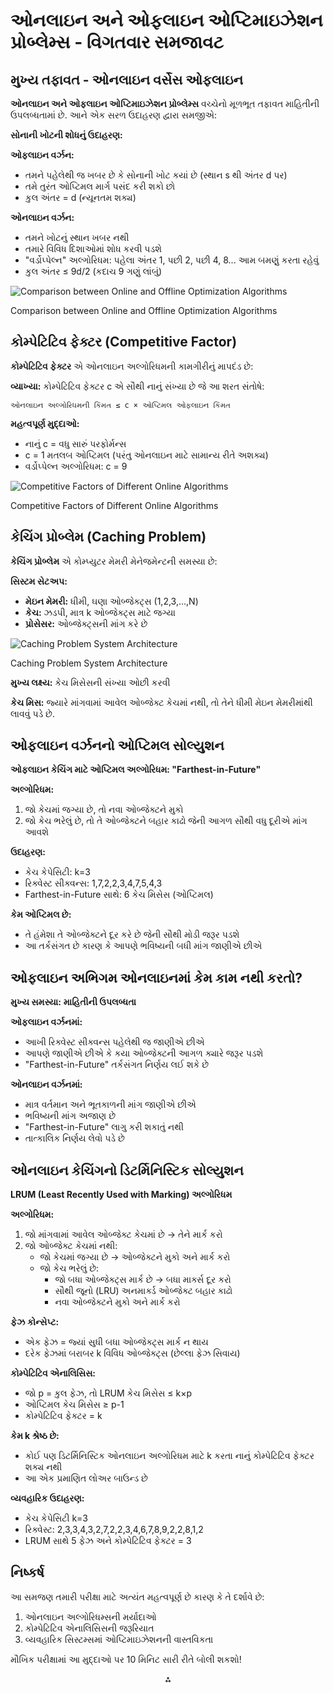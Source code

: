 
# ઓનલાઇન અને ઓફલાઇન ઓપ્ટિમાઇઝેશન પ્રોબ્લેમ્સ - વિગતવાર સમજાવટ

## મુખ્ય તફાવત - ઓનલાઇન વર્સેસ ઓફલાઇન

**ઓનલાઇન અને ઓફલાઇન ઓપ્ટિમાઇઝેશન પ્રોબ્લેમ્સ** વચ્ચેનો મૂળભૂત તફાવત માહિતીની ઉપલબ્ધતામાં છે. આને એક સરળ ઉદાહરણ દ્વારા સમજીએ:

**સોનાની ખોટની શોધનું ઉદાહરણ:**

**ઓફલાઇન વર્ઝન:**

- તમને પહેલેથી જ ખબર છે કે સોનાની ખોટ કયાં છે (સ્થાન s થી અંતર d પર)
- તમે તુરંત ઓપ્ટિમલ માર્ગ પસંદ કરી શકો છો
- કુલ અંતર = d (ન્યૂનતમ શક્ય)

**ઓનલાઇન વર્ઝન:**

- તમને ખોટનું સ્થાન ખબર નથી
- તમારે વિવિધ દિશાઓમાં શોધ કરવી પડશે
- "વર્ડોપ્પેલ્ન" અલ્ગોરિધમ: પહેલા અંતર 1, પછી 2, પછી 4, 8... આમ બમણું કરતા રહેવું
- કુલ અંતર ≤ 9d/2 (કદાચ 9 ગણું લાંબું)

![Comparison between Online and Offline Optimization Algorithms](https://ppl-ai-code-interpreter-files.s3.amazonaws.com/web/direct-files/9c934641cbf5222c23bb1f4774773701/d201c7e3-2e9a-4661-a907-26efb3bad429/8d50302d.png)

Comparison between Online and Offline Optimization Algorithms

## કોમ્પેટિટિવ ફેક્ટર (Competitive Factor)

**કોમ્પેટિટિવ ફેક્ટર** એ ઓનલાઇન અલ્ગોરિધમની કામગીરીનું માપદંડ છે:

**વ્યાખ્યા:** કોમ્પેટિટિવ ફેક્ટર c એ સૌથી નાનું સંખ્યા છે જે આ શરત સંતોષે:

```
ઓનલાઇન અલ્ગોરિધમની કિંમત ≤ c × ઓપ્ટિમલ ઓફલાઇન કિંમત
```

**મહત્વપૂર્ણ મુદ્દાઓ:**

- નાનું c = વધુ સારું પરફોર્મન્સ
- c = 1 મતલબ ઓપ્ટિમલ (પરંતુ ઓનલાઇન માટે સામાન્ય રીતે અશક્ય)
- વર્ડોપ્પેલ્ન અલ્ગોરિધમ: c = 9

![Competitive Factors of Different Online Algorithms](https://ppl-ai-code-interpreter-files.s3.amazonaws.com/web/direct-files/9c934641cbf5222c23bb1f4774773701/2dbbd86c-9825-4844-96af-37c5cf45467b/25ab2cd6.png)

Competitive Factors of Different Online Algorithms

## કેચિંગ પ્રોબ્લેમ (Caching Problem)

**કેચિંગ પ્રોબ્લેમ** એ કોમ્પ્યુટર મેમરી મેનેજમેન્ટની સમસ્યા છે:

**સિસ્ટમ સેટઅપ:**

- **મેઇન મેમરી:** ધીમી, ઘણા ઓબ્જેક્ટ્સ (1,2,3,...,N)
- **કેચ:** ઝડપી, માત્ર k ઓબ્જેક્ટ્સ માટે જગ્યા
- **પ્રોસેસર:** ઓબ્જેક્ટ્સની માંગ કરે છે

![Caching Problem System Architecture](https://ppl-ai-code-interpreter-files.s3.amazonaws.com/web/direct-files/9c934641cbf5222c23bb1f4774773701/a93cd7a0-127b-4190-94c9-aadaae31458e/0e93a787.png)

Caching Problem System Architecture

**મુખ્ય લક્ષ્ય:** કેચ મિસેસની સંખ્યા ઓછી કરવી

**કેચ મિસ:** જ્યારે માંગવામાં આવેલ ઓબ્જેક્ટ કેચમાં નથી, તો તેને ધીમી મેઇન મેમરીમાંથી લાવવું પડે છે.

## ઓફલાઇન વર્ઝનનો ઓપ્ટિમલ સોલ્યુશન

**ઓફલાઇન કેચિંગ માટે ઓપ્ટિમલ અલ્ગોરિધમ: "Farthest-in-Future"**

**અલ્ગોરિધમ:**

1. જો કેચમાં જગ્યા છે, તો નવા ઓબ્જેક્ટને મુકો
2. જો કેચ ભરેલું છે, તો તે ઓબ્જેક્ટને બહાર કાઢો જેની આગળ સૌથી વધુ દૂરીએ માંગ આવશે

**ઉદાહરણ:**

- કેચ કેપેસિટી: k=3
- રિક્વેસ્ટ સીક્વન્સ: 1,7,2,2,3,4,7,5,4,3
- Farthest-in-Future સાથે: 6 કેચ મિસેસ (ઓપ્ટિમલ)

**કેમ ઓપ્ટિમલ છે:**

- તે હંમેશા તે ઓબ્જેક્ટને દૂર કરે છે જેની સૌથી મોડી જરૂર પડશે
- આ તર્કસંગત છે કારણ કે આપણે ભવિષ્યની બધી માંગ જાણીએ છીએ


## ઓફલાઇન અભિગમ ઓનલાઇનમાં કેમ કામ નથી કરતો?

**મુખ્ય સમસ્યા:** **માહિતીની ઉપલબ્ધતા**

**ઓફલાઇન વર્ઝનમાં:**

- આખી રિક્વેસ્ટ સીક્વન્સ પહેલેથી જ જાણીએ છીએ
- આપણે જાણીએ છીએ કે કયા ઓબ્જેક્ટની આગળ ક્યારે જરૂર પડશે
- "Farthest-in-Future" તર્કસંગત નિર્ણય લઈ શકે છે

**ઓનલાઇન વર્ઝનમાં:**

- માત્ર વર્તમાન અને ભૂતકાળની માંગ જાણીએ છીએ
- ભવિષ્યની માંગ અજાણ છે
- "Farthest-in-Future" લાગુ કરી શકાતું નથી
- તાત્કાલિક નિર્ણય લેવો પડે છે


## ઓનલાઇન કેચિંગનો ડિટર્મિનિસ્ટિક સોલ્યુશન

**LRUM (Least Recently Used with Marking) અલ્ગોરિધમ**

**અલ્ગોરિધમ:**

1. જો માંગવામાં આવેલ ઓબ્જેક્ટ કેચમાં છે → તેને માર્ક કરો
2. જો ઓબ્જેક્ટ કેચમાં નથી:
    - જો કેચમાં જગ્યા છે → ઓબ્જેક્ટને મુકો અને માર્ક કરો
    - જો કેચ ભરેલું છે:
        * જો બધા ઓબ્જેક્ટ્સ માર્ક છે → બધા માર્ક્સ દૂર કરો
        * સૌથી જૂનો (LRU) અનમાર્ક્ડ ઓબ્જેક્ટ બહાર કાઢો
        * નવા ઓબ્જેક્ટને મુકો અને માર્ક કરો

**ફેઝ કોન્સેપ્ટ:**

- એક ફેઝ = જ્યાં સુધી બધા ઓબ્જેક્ટ્સ માર્ક ન થાય
- દરેક ફેઝમાં બરાબર k વિવિધ ઓબ્જેક્ટ્સ (છેલ્લા ફેઝ સિવાય)

**કોમ્પેટિટિવ એનાલિસિસ:**

- જો p = કુલ ફેઝ, તો LRUM કેચ મિસેસ ≤ k×p
- ઓપ્ટિમલ કેચ મિસેસ ≥ p-1
- કોમ્પેટિટિવ ફેક્ટર = k

**કેમ k શ્રેષ્ઠ છે:**

- કોઈ પણ ડિટર્મિનિસ્ટિક ઓનલાઇન અલ્ગોરિધમ માટે k કરતા નાનું કોમ્પેટિટિવ ફેક્ટર શક્ય નથી
- આ એક પ્રમાણિત લોઅર બાઉન્ડ છે

**વ્યવહારિક ઉદાહરણ:**

- કેચ કેપેસિટી k=3
- રિક્વેસ્ટ: 2,3,3,4,3,2,7,2,2,3,4,6,7,8,9,2,2,8,1,2
- LRUM સાથે 5 ફેઝ અને કોમ્પેટિટિવ ફેક્ટર = 3


## નિષ્કર્ષ

આ સમજણ તમારી પરીક્ષા માટે અત્યંત મહત્વપૂર્ણ છે કારણ કે તે દર્શાવે છે:

1. ઓનલાઇન અલ્ગોરિધમ્સની મર્યાદાઓ
2. કોમ્પેટિટિવ એનાલિસિસની જરૂરિયાત
3. વ્યવહારિક સિસ્ટમ્સમાં ઓપ્ટિમાઇઝેશનની વાસ્તવિકતા

મૌખિક પરીક્ષામાં આ મુદ્દાઓ પર 10 મિનિટ સારી રીતે બોલી શકશો!

<div style="text-align: center">⁂</div>

[^1]: mathe_3_bain_material08.pdf

[^2]: mathe_3_bain_material09.pdf

[^3]: mathe_3_bain_material10.pdf

[^4]: mathe_3_bain_material07.pdf

[^5]: mathe_3_bain_material06.pdf

[^6]: mathe_3_bain_material01.pdf

[^7]: mathe_3_bain_material02.pdf

[^8]: mathe_3_bain_blatt02.pdf

[^9]: mathe_3_bain_material05.pdf

[^10]: mathe_3_bain_material00.pdf

[^11]: mathe_3_bain_blatt07.pdf

[^12]: mathe_3_bain_blatt09.pdf

[^13]: mathe_3_bain_blatt08.pdf

[^14]: mathe_3_bain_material03.pdf

